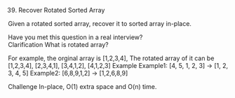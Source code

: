 39. Recover Rotated Sorted Array


Given a rotated sorted array, recover it to sorted array in-place.

Have you met this question in a real interview?  
Clarification
What is rotated array?

For example, the orginal array is [1,2,3,4], The rotated array of it can be [1,2,3,4], [2,3,4,1], [3,4,1,2], [4,1,2,3]
Example
Example1:
[4, 5, 1, 2, 3] -> [1, 2, 3, 4, 5]
Example2:
[6,8,9,1,2] -> [1,2,6,8,9]

Challenge
In-place, O(1) extra space and O(n) time.

